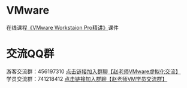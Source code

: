 # VMware

在线课程<a href="https://ke.qq.com/course/3352641">《VMware Workstaion Pro精讲》</a>课件

# 交流QQ群

游客交流群：456197310 <a href="https://jq.qq.com/?_wv=1027&k=dUmPJBGn">点击链接加入群聊【赵老师VMware虚拟化交流】</a>
<br/>
学员交流群：741218412 <a href="https://jq.qq.com/?_wv=1027&k=H7huW2Vq">点击链接加入群聊【赵老师VM学员交流群】</a>
